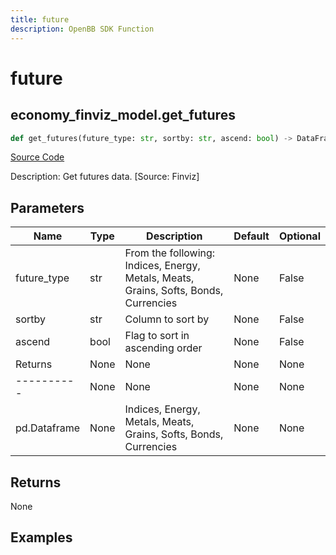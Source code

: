```yaml
---
title: future
description: OpenBB SDK Function
---
```


# future

## economy_finviz_model.get_futures

```python title='openbb_terminal/economy/finviz_model.py'
def get_futures(future_type: str, sortby: str, ascend: bool) -> DataFrame:
```
[Source Code](https://github.com/OpenBB-finance/OpenBBTerminal/tree/main/openbb_terminal/economy/finviz_model.py#L187)

Description: Get futures data. [Source: Finviz]

## Parameters

| Name | Type | Description | Default | Optional |
| ---- | ---- | ----------- | ------- | -------- |
| future_type | str | From the following: Indices, Energy, Metals, Meats, Grains, Softs, Bonds, Currencies | None | False |
| sortby | str | Column to sort by | None | False |
| ascend | bool | Flag to sort in ascending order | None | False |
| Returns | None | None | None | None |
| ---------- | None | None | None | None |
| pd.Dataframe | None | Indices, Energy, Metals, Meats, Grains, Softs, Bonds, Currencies | None | None |

## Returns

None

## Examples

